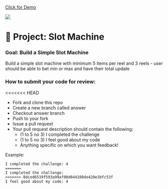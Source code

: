 <a href="https://slot-machine-daphnyemily.netlify.app/">Click for Demo</a>

<img src="https://github.com/daphnyemily/slot-machine-2019-week05/blob/answer/slotMachine.png">


# 🎰 Project: Slot Machine

### Goal: Build a Simple Slot Machine

Build a simple slot machine with minimum 5 items per reel and 3 reels - user should be able to bet min or max and have their total update

### How to submit your code for review:

<<<<<<< HEAD
- Fork and clone this repo
- Create a new branch called answer
- Checkout answer branch
- Push to your fork
- Issue a pull request
- Your pull request description should contain the following:
  - (1 to 5 no 3) I completed the challenge
  - (1 to 5 no 3) I feel good about my code
  - Anything specific on which you want feedback!

Example:
```
I completed the challenge: 4
=======
I completed the challenge: 
>>>>>>> 8dced6519f593a99af00d044108de420e3bfc53f
I feel good about my code: 4

